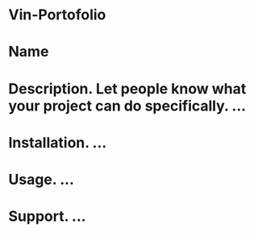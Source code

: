 # Vin-Portofolio

# Name

# Description. Let people know what your project can do specifically. ...

# Installation. ...

# Usage. ...

# Support. ...
